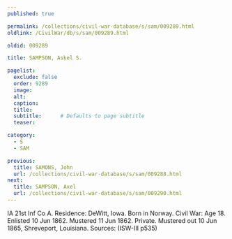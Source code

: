 ```yaml
---
published: true

permalink: /collections/civil-war-database/s/sam/009289.html
oldlink: /CivilWar/db/s/sam/009289.html

oldid: 009289

title: SAMPSON, Askel S.

pagelist:
  exclude: false
  order: 9289
  image: 
  alt:
  caption:
  title:
  subtitle:      # Defaults to page subtitle
  teaser:

category: 
  - S 
  - SAM

previous:
  title: SAMONS, John
  url: /collections/civil-war-database/s/sam/009288.html  
next:
  title: SAMPSON, Axel
  url: /collections/civil-war-database/s/sam/009290.html   
---
```

IA 21st Inf Co A. Residence: DeWitt, Iowa. Born in Norway. Civil War: Age 18. Enlisted 10 Jun 1862. Mustered 11 Jun 1862. Private. Mustered out 10 Jun 1865, Shreveport, Louisiana. Sources: (ISW-III p535)